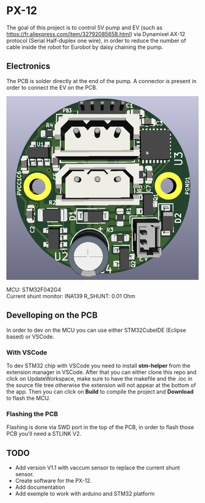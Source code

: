 # PX-12
The goal of this project is to control 5V pump and EV (such as https://fr.aliexpress.com/item/32792085658.html) via Dynamixel AX-12 protocol (Serial Half-duplex one wire), in order to reduce the number of cable inside the robot for Eurobot by daisy chaining the pump.
## Electronics
The PCB is solder directly at the end of the pump. A connector is present in order to connect the EV on the PCB. 

![alt text](Doc/Front_pcb_render.PNG?raw=true)

MCU: STM32F042G4\
Current shunt monitor: INA139
R_SHUNT: 0.01 Ohm

## Develloping on the PCB
In order to dev on the MCU you can use either STM32CubeIDE (Eclipse based) or VSCode.
### With VSCode
To dev STM32 chip with VSCode you need to install **stm-helper** from the extension manager in VSCode. After that you can either clone this repo and click on UpdateWorkspace, make sure 
to have the makefile and the .ioc in the source file tree otherwise the extension will not appear at the bottom of the app. Then you can click on **Build** to compile the project and **Download** to flash the MCU.
### Flashing the PCB 
Flashing is done via SWD port in the top of the PCB, in order to flash those PCB you'll need a STLINK V2. 

## TODO
* Add version V1.1 with vaccum sensor to replace the current shunt sensor. 
* Create software for the PX-12.
* Add documentation 
* Add exemple to work with arduino and STM32 platform
